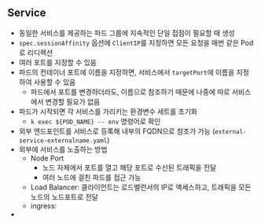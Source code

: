 ## Service
- 동일한 서비스를 제공하는 파드 그룹에 지속적인 단일 접점이 필요할 때 생성
- `spec.sessionAffinity` 옵션에 `ClientIP`를 지정하면 모든 요청을 매번 같은 Pod로 리디렉션
- 여러 포트를 지정할 수 있음
- 파드의 컨테이너 포트에 이름을 지정하면, 서비스에서 `targetPort`에 이름을 지정하여 사용할 수 있음
  - 파드에서 포트를 변경하더라도, 이름으로 참조하기 때문에 나중에 따로 서비스에서 변경할 필요가 없음
- 파드가 시작되면 각 서비스를 가리키는 환경변수 세트를 초기화
  - `k exec ${POD_NAME} -- env` 명령어로 확인
- 외부 엔드포인트를 서비스로 등록해 내부의 FQDN으로 참조가 가능 (`external-service-externalname.yaml`)
- 외부에 서비스를 노출하는 방법
  - Node Port
    - 노드 자체에서 포트를 열고 해당 포트로 수신된 트래픽을 전달
    - 여러 노드에 걸친 파드를 접근 가능
  - Load Balancer: 클라이언트는 로드밸런서의 IP로 액세스하고, 트래픽을 모든 노드의 노드포트로 전달
  - ingress: 
- 